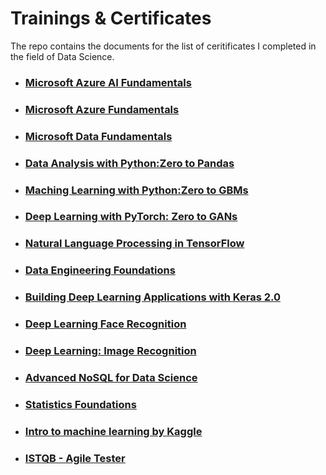 # Trainings & Certificates

The repo contains the documents for the list of ceritificates I completed in the field of Data Science.

- ### [Microsoft Azure AI Fundamentals](https://github.com/hargurjeet/Certificates/blob/main/Microsoft_Certified_Professional_Certificate_AI900.pdf)
- ### [Microsoft Azure Fundamentals](https://github.com/hargurjeet/Certificates/blob/main/Microsoft_Certified_Professional_Certificate_AZ900.pdf)
- ### [Microsoft Data Fundamentals](https://github.com/hargurjeet/Certificates/blob/main/Microsoft_Certified_Professional_CertificateDP900.pdf)
- ### [Data Analysis with Python:Zero to Pandas](https://jovian.ai/certificate/MFQTCMRWGY)
- ### [Maching Learning with Python:Zero to GBMs](https://jovian.ai/certificate/MFQTKNZXHE)
- ### [Deep Learning with PyTorch: Zero to GANs](https://jovian.ai/certificate/MFQTIMZSGE)
- ### [Natural Language Processing in TensorFlow](https://coursera.org/share/40b75c7ca30ae94fa6f4fc2f019d1fa2)
- ### [Data Engineering Foundations](https://www.credly.com/badges/762edcac-c9f9-4a86-9034-537ef5de66c5/public_url)
- ### [Building Deep Learning Applications with Keras 2.0](https://github.com/hargurjeet/Certificates/blob/main/CertificateOfCompletion_Building%20Deep%20Learning%20Applications%20with%20Keras%202.0.pdf)
- ### [Deep Learning Face Recognition](https://github.com/hargurjeet/Certificates/blob/main/CertificateOfCompletion_Deep%20Learning%20Face%20Recognition.pdf)
- ### [Deep Learning: Image Recognition](https://github.com/hargurjeet/Certificates/blob/main/CertificateOfCompletion_Deep%20Learning%20Image%20Recognition.pdf)
- ### [Advanced NoSQL for Data Science](https://github.com/hargurjeet/Certificates/blob/main/CertificateOfCompletion_Advanced%20NoSQL%20for%20Data%20Science.pdf)
- ### [Statistics Foundations](https://github.com/hargurjeet/Certificates/blob/main/CertificateOfCompletion_Statistics%20Foundations%201.pdf)
- ### [Intro to machine learning by Kaggle](https://github.com/hargurjeet/Certificates/blob/main/Hargurjeet%20Singh%20-%20Intro%20to%20Machine%20Learning.png)
- ### [ISTQB - Agile Tester](https://github.com/hargurjeet/Certificates/blob/main/istqb%20agile.jpg)
